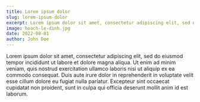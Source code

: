 ```yaml
---
title: Lorem ipsum dolor
slug: lorem-ipsum-dolor
excerpt: Lorem ipsum dolor sit amet, consectetur adipiscing elit, sed do eiusmod tempor incididunt ut labore et dolore magna aliqua.
image: hoach-le-dinh.jpg
date: 2022-08-01
author: John Doe
---
```


Lorem ipsum dolor sit amet, consectetur adipiscing elit, sed do eiusmod tempor incididunt ut labore et dolore magna aliqua. Ut enim ad minim veniam, quis nostrud exercitation ullamco laboris nisi ut aliquip ex ea commodo consequat. Duis aute irure dolor in reprehenderit in voluptate velit esse cillum dolore eu fugiat nulla pariatur. Excepteur sint occaecat cupidatat non proident, sunt in culpa qui officia deserunt mollit anim id est laborum.